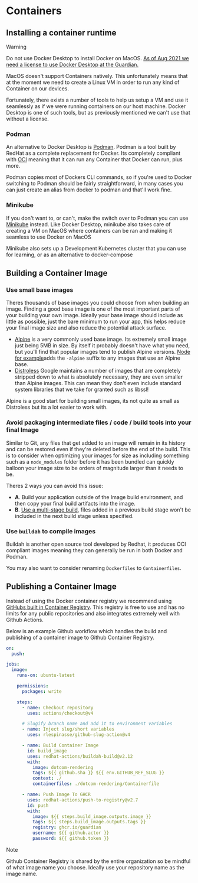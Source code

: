 Containers
======================

## Installing a container runtime

> [!WARNING]  
> Do not use Docker Desktop to install Docker on MacOS. [As of Aug 2021 we need a license to use Docker Desktop at the Guardian.](https://www.docker.com/blog/updating-product-subscriptions/)

MacOS doesn't support Containers natively. This unfortunately means that at the moment we need to create a Linux VM in order to run any kind of Container on our devices.

Fortunately, there exists a number of tools to help us setup a VM and use it seamlessly as if we were running containers on our host machine. Docker Desktop is one of such tools, but as previously mentioned we can't use that without a license.

### Podman

An alternative to Docker Desktop is [Podman](https://podman.io/docs/installation). Podman is a tool built by RedHat as a complete replacement for Docker. Its completely compliant with [OCI](https://opencontainers.org/) meaning that it can run any Container that Docker can run, plus more.

Podman copies most of Dockers CLI commands, so if you're used to Docker switching to Podman should be fairly straightforward, in many cases you can just create an alias from docker to podman and that'll work fine.

### Minikube

If you don't want to, or can't, make the switch over to Podman you can use [Minikube](https://minikube.sigs.k8s.io/docs/tutorials/docker_desktop_replacement/) instead. Like Docker Desktop, minikube also takes care of creating a VM on MacOS where containers can be ran and making it seamless to use Docker on MacOS

Minikube also sets up a Development Kubernetes cluster that you can use for learning, or as an alternative to docker-compose

## Building a Container Image

### Use small base images

Theres thousands of base images you could choose from when building an image. Finding a good base image is one of the most important parts of your building your own image. Ideally your base image should include as little as possible, just the bare minimum to run your app, this helps reduce your final image size and also reduce the potential attack surface.

 - [Alpine](https://hub.docker.com/_/alpine) is a very commonly used base image. Its extremely small image just being 5MB in size. By itself it probably doesn't have what you need, but you'll find that popular images tend to publish Alpine versions. [Node for example](https://hub.docker.com/_/node)adds the `-alpine` suffix to any images that use an Alpine base.
 - [Distroless](https://github.com/GoogleContainerTools/distroless) Google maintains a number of images that are completely stripped down to what is absolutely necessary, they are even smaller than Alpine images. This can mean they don't even include standard system libraries that we take for granted such as libssl!

Alpine is a good start for building small images, its not quite as small as Distroless but its a lot easier to work with.

### Avoid packaging intermediate files / code / build tools into your final Image

Similar to Git, any files that get added to an image will remain in its history and can be restored even if they're deleted before the end of the build. This is to consider when optimizing your images for size as including something such as a `node_modules` folder before it has been bundled can quickly balloon your image size to be orders of magnitude larger than it needs to be.

Theres 2 ways you can avoid this issue:
  - **A**. Build your application outside of the Image build environment, and then copy your final build artifacts into the image.
  - **B**. [Use a multi-stage build](https://docs.docker.com/build/building/multi-stage/), files added in a previous build stage won't be included in the next build stage unless specified.

### Use `buildah` to compile images

Buildah is another open source tool developed by Redhat, it produces OCI compliant images meaning they can generally be run in both Docker and Podman. 

You may also want to consider renaming `Dockerfiles` to `Containerfiles`. 

## Publishing a Container Image

Instead of using the Docker container registry we recommend using [GitHubs built in Container Registry](https://docs.github.com/en/packages/working-with-a-github-packages-registry/working-with-the-container-registry). This registry is free to use and has no limits for any public repositories and also integrates extremely well with Github Actions.

Below is an example Github workflow which handles the build and publishing of a container image to Github Container Registry.

```yaml
on:
  push:

jobs:
  image:
    runs-on: ubuntu-latest

    permissions:
      packages: write

    steps:
      - name: Checkout repository
        uses: actions/checkout@v4

      # Slugify branch name and add it to environment variables
      - name: Inject slug/short variables
        uses: rlespinasse/github-slug-action@v4

      - name: Build Container Image
        id: build_image
        uses: redhat-actions/buildah-build@v2.12
        with:
          image: dotcom-rendering
          tags: ${{ github.sha }} ${{ env.GITHUB_REF_SLUG }}
          context: ./
          containerfiles: ./dotcom-rendering/Containerfile

      - name: Push Image To GHCR
        uses: redhat-actions/push-to-registry@v2.7
        id: push
        with:
          image: ${{ steps.build_image.outputs.image }}
          tags: ${{ steps.build_image.outputs.tags }}
          registry: ghcr.io/guardian
          username: ${{ github.actor }}
          password: ${{ github.token }}
```

> [!NOTE]  
> Github Container Registry is shared by the entire organization so be mindful of what image name you choose. Ideally use your repository name as the image name.
